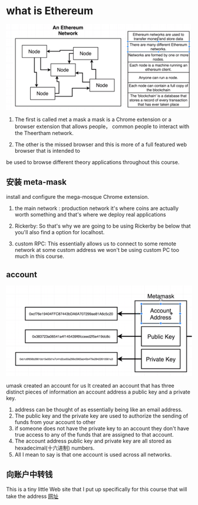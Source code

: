 # what is Ethereum

![logo](../image/section1/1.png ':size=600')

1. The first is called met a mask a mask is a Chrome extension or a browser extension that allows people， common people to interact with the Theertham network.

2. The other is the missed browser and this is more of a full featured web browser that is intended to

be used to browse different theory applications throughout this course.



## 安装 meta-mask
install and configure the mega-mosque Chrome extension.

1. the main network : production network it's where coins are actually worth something and that's where we deploy real applications


2. Rickerby: So that's why we are going to be using Rickerby be below that you'll also find a option for localhost.

3. custom RPC: This essentially allows us to connect to some remote network at some custom address we won't be using custom PC too much in this course.


## account
![logo](../image/section1/2.png ':size=600')

umask created an account for  us It created an account that has three distinct pieces of information an account address a public key and a private key.
1. address can be thought of as essentially being like an email address.
2. The public key and the private key are used to authorize the sending of funds from your account to other
3. if someone does not have the private key to an account they don't have true access to any of the funds that are assigned to that account.
4. The account address public key and private key are all stored as hexadecimal(十六进制) numbers.
5. All I mean to say is that one account is used across all networks.

## 向账户中转钱
This is a tiny little Web site that I put up specifically for this course that will take the address
[网址](http://rinkeby-faucet.com/)